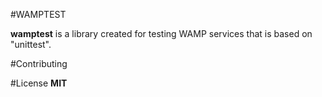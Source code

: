 #WAMPTEST

**wamptest** is a library created for testing WAMP services that is based on "unittest".

#Contributing

#License
**MIT**